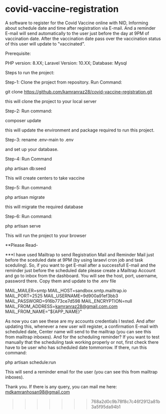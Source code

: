 
# covid-vaccine-registration
A software to register for the Covid Vaccine online with NID, Informing about schedule date and time after registration via E-mail. And a reminder E-mail will send automatically to the user just before the day at 9PM of vaccination date. After the vaccination date pass over the vaccination status of this user will update to "vaccinated".

Prerequisite:

PHP version: 8.XX; 
Laravel Version: 10.XX; 
Database: Mysql

Steps to run the project:

Step-1: Clone the project from repository. Run Command:

git clone https://github.com/kamranraz28/covid-vaccine-registration.git

this will clone the project to your local server

Step-2: Run command: 

composer update

this will update the environment and package required to run this project.

Step-3: rename .env-main to .env

and set up your database.

Step-4: Run Command

php artisan db:seed

This will create centers to take vaccine

Step-5: Run command:

php artisan migrate

this will migrate the required database

Step-6: Run command:

php artisan serve

This will run the project to your browser

**Please Read-

***I have used Mailtrap to send Registration Mail and Reminder Mail just before the sceduled date at 9PM (by using laraevl cron job and task sceduling). So, if you want to get E-mail after a successfull E-mail and the reminder just before the scheduled date please create a Mailtrap Account and go to inbox from the dashboard. You will see the host, port, username, password there. Copy them and update to the .env file

MAIL_MAILER=smtp
MAIL_HOST=sandbox.smtp.mailtrap.io
MAIL_PORT=2525
MAIL_USERNAME=9d900a91ef3bb3
MAIL_PASSWORD=916b773ce7d598
MAIL_ENCRYPTION=null
MAIL_FROM_ADDRESS=kamranraz28@gmail.com.com
MAIL_FROM_NAME="${APP_NAME}"

As now you can see these are my accounts credentials I tested. And after updating this, whenever a new user will register, a confirmation E-mail with scheduled date, Center name will send to the mailtrap (you can see this from mailtrap inboxes). And for the scheduling reminder? If you want to test manually that the scheduling task working properly or not, first check there have to be user who has scheduled date tommorrow. If there, run this command:

php artisan schedule:run 

This will send a reminder email for the user (you can see this from mailtrap inboxes).

Thank you. If there is any query, you can mail me here: mdkamranhosan98@gmail.com
>>>>>>> 768a2d0c9b78f8c7c46f2912a81b3a5f95da94b1

